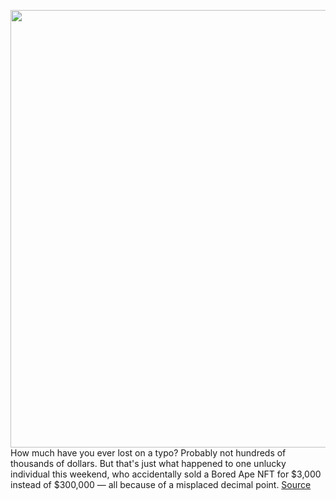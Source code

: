<img src='https://cdn.vox-cdn.com/thumbor/M-JI6uZz5smov6Qq_vNarBXtKkU=/155x65:995x648/1200x800/filters:focal(489x354:677x542)/cdn.vox-cdn.com/uploads/chorus_image/image/70264946/bored_ape_nft_accidental_.0.jpg' width='700px' /><br/>
How much have you ever lost on a typo? Probably not hundreds of thousands of dollars. But that's just what happened to one unlucky individual this weekend, who accidentally sold a Bored Ape NFT for $3,000 instead of $300,000 — all because of a misplaced decimal point.
<a href='https://www.theverge.com/2021/12/13/22832146/bored-ape-nft-accidentally-sold-300000-fat-finger'> Source <a/>